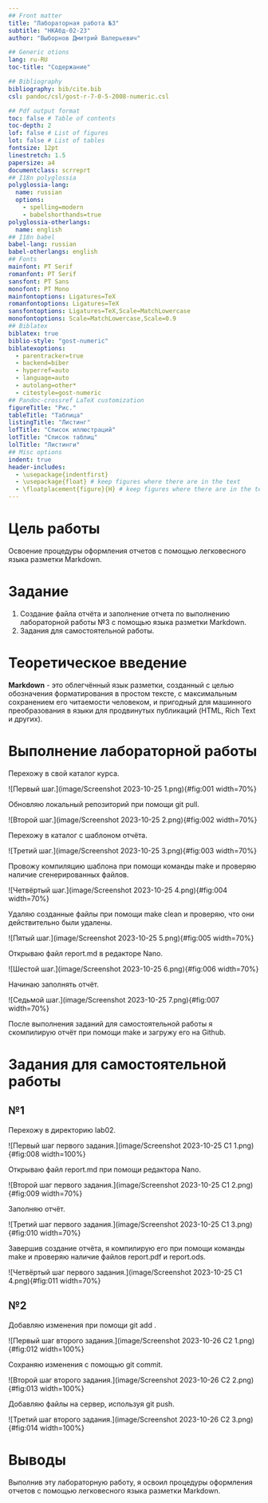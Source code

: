 ```yaml
---
## Front matter
title: "Лабораторная работа №3"
subtitle: "НКАбд-02-23"
author: "Выборнов Дмитрий Валерьевич"

## Generic otions
lang: ru-RU
toc-title: "Содержание"

## Bibliography
bibliography: bib/cite.bib
csl: pandoc/csl/gost-r-7-0-5-2008-numeric.csl

## Pdf output format
toc: false # Table of contents
toc-depth: 2
lof: false # List of figures
lot: false # List of tables
fontsize: 12pt
linestretch: 1.5
papersize: a4
documentclass: scrreprt
## I18n polyglossia
polyglossia-lang:
  name: russian
  options:
	- spelling=modern
	- babelshorthands=true
polyglossia-otherlangs:
  name: english
## I18n babel
babel-lang: russian
babel-otherlangs: english
## Fonts
mainfont: PT Serif
romanfont: PT Serif
sansfont: PT Sans
monofont: PT Mono
mainfontoptions: Ligatures=TeX
romanfontoptions: Ligatures=TeX
sansfontoptions: Ligatures=TeX,Scale=MatchLowercase
monofontoptions: Scale=MatchLowercase,Scale=0.9
## Biblatex
biblatex: true
biblio-style: "gost-numeric"
biblatexoptions:
  - parentracker=true
  - backend=biber
  - hyperref=auto
  - language=auto
  - autolang=other*
  - citestyle=gost-numeric
## Pandoc-crossref LaTeX customization
figureTitle: "Рис."
tableTitle: "Таблица"
listingTitle: "Листинг"
lofTitle: "Список иллюстраций"
lotTitle: "Список таблиц"
lolTitle: "Листинги"
## Misc options
indent: true
header-includes:
  - \usepackage{indentfirst}
  - \usepackage{float} # keep figures where there are in the text
  - \floatplacement{figure}{H} # keep figures where there are in the text
---
```


# Цель работы

Освоение процедуры оформления отчетов с помощью легковесного языка разметки Markdown.

# Задание

1. Создание файла отчёта и заполнение отчета по выполнению лабораторной работы №3 с помощью языка разметки Markdown.
2. Задания для самостоятельной работы.

# Теоретическое введение 

**Markdown** - это облегчённый язык разметки, созданный с целью обозначения форматирования в простом тексте, с максимальным сохранением его читаемости человеком, и пригодный для машинного преобразования в языки для продвинутых публикаций (HTML, Rich Text и других).

# Выполнение лабораторной работы

Перехожу в свой каталог курса.

![Первый шаг.](image/Screenshot 2023-10-25 1.png){#fig:001 width=70%}

Обновляю локальный репозиторий при помощи git pull.

![Второй шаг.](image/Screenshot 2023-10-25 2.png){#fig:002 width=70%}

Перехожу в каталог с шаблоном отчёта.

![Третий шаг.](image/Screenshot 2023-10-25 3.png){#fig:003 width=70%}

Провожу компиляцию шаблона при помощи команды make и проверяю наличие сгенерированных файлов.

![Четвёртый шаг.](image/Screenshot 2023-10-25 4.png){#fig:004 width=70%}

Удаляю созданные файлы при помощи make clean и проверяю, что они действительно были удалены.

![Пятый шаг.](image/Screenshot 2023-10-25 5.png){#fig:005 width=70%}

Открываю файл report.md в редакторе Nano.

![Шестой шаг.](image/Screenshot 2023-10-25 6.png){#fig:006 width=70%}

Начинаю заполнять отчёт.

![Седьмой шаг.](image/Screenshot 2023-10-25 7.png){#fig:007 width=70%} 

После выполнения заданий для самостоятельной работы я скомпилирую отчёт при помощи make и загружу его на Github.

# Задания для самостоятельной работы

## №1

Перехожу в директорию lab02.

![Первый шаг первого задания.](image/Screenshot 2023-10-25 С1 1.png){#fig:008 width=100%}

Открываю файл report.md при помощи редактора Nano.

![Второй шаг первого задания.](image/Screenshot 2023-10-25 С1 2.png){#fig:009 width=70%}

Заполняю отчёт.

![Третий шаг первого задания.](image/Screenshot 2023-10-25 С1 3.png){#fig:010 width=70%}

Завершив создание отчёта, я компилирую его при помощи команды make и проверяю наличие файлов report.pdf и report.ods.

![Четвёртый шаг первого задания.](image/Screenshot 2023-10-25 С1 4.png){#fig:011 width=70%}

## №2

Добавляю изменения при помощи git add .

![Первый шаг второго задания.](image/Screenshot 2023-10-26 С2 1.png){#fig:012 width=100%}

Сохраняю изменения с помощью git commit.

![Второй шаг второго задания.](image/Screenshot 2023-10-26 С2 2.png){#fig:013 width=100%}

Добавляю файлы на сервер, используя git push.

![Третий шаг второго задания.](image/Screenshot 2023-10-26 С2 3.png){#fig:014 width=100%}

# Выводы

Выполнив эту лабораторную работу, я освоил процедуры оформления отчетов с помощью легковесного языка разметки Markdown.
